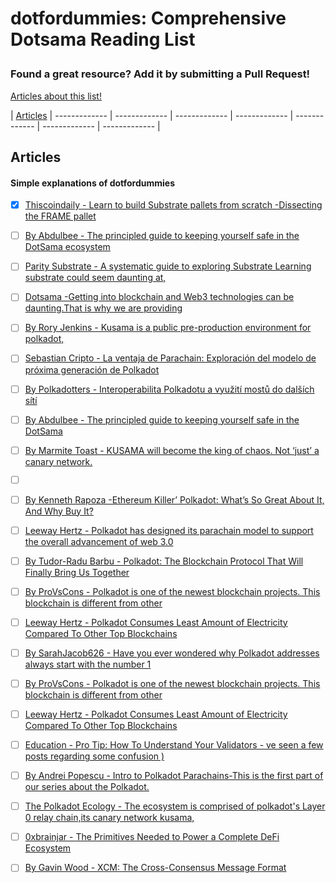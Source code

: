 # dotfordummies: Comprehensive Dotsama Reading List</p>
### Found a great resource? Add it by submitting a Pull Request!

<!-- Contributors: Phil Kurtland (Scanate), Robert Hackett (Fortune Magazine), Jorge Izquierdo and Luis Cuende (Aragon), Jake Brukhman (CoinFund), Maksim Balashevich (Santiment), Michal Brazewicz (Status), Nate Rush, Krishna Aradhi, Justin Poirier, Griff Green (Giveth.io), Eeks, Anonymous -->

<a href="/">Articles about this list!</a>

| [Articles](#Articles) 
| ------------- | ------------- | ------------- | ------------- | ------------- | ------------- | ------------- |


## Articles

#### Simple explanations of dotfordummies
- [x] [Thiscoindaily - Learn to build Substrate pallets from scratch -Dissecting the FRAME pallet](ttps://thiscoindaily.com/learn-to-build-substrate-pallets-from-scratch-dissecting-the-frame-pallet/)
- [ ] [By Abdulbee - The principled guide to keeping yourself safe in the DotSama ecosystem](https://thiscoindaily.com/the-principled-guide-to-keeping-yourself-safe-in-the-dotsama-ecosystem/)
- [ ] [Parity Substrate -  A systematic guide to exploring Substrate Learning substrate could seem daunting at,](https://thiscoindaily.com/a-systematic-guide-to-exploring-substrate/)
- [ ] [Dotsama -Getting into blockchain and Web3 technologies can be daunting.That is why we are providing ](https://app.subsocial.network/6110/best-practices-for-safety-in-web3-31617)
- [ ] [By Rory Jenkins - Kusama is a public pre-production environment for polkadot,](https://medium.com/@rory.jenkins42/introduction-to-kusama-4b390b74efd9) 




- [ ] [Sebastian Cripto - La ventaja de Parachain: Exploración del modelo de próxima generación de Polkadot   ](https://app.subsocial.network/@PolkadotEspanol/la-ventaja-de-parachain-exploracion-del-modelo-de-proxima-27890) 
- [ ] [By Polkadotters - Interoperabilita Polkadotu a využití mostů do dalších sítí ](https://polkadotters.medium.com/interoperabilita-polkadotu-a-vyu%C5%BEit%C3%AD-most%C5%AF-do-dal%C5%A1%C3%ADch-s%C3%ADt%C3%AD-c76d47d0661c) 
- [ ] [By Abdulbee - The principled guide to keeping yourself safe in the DotSama ](https://thiscoindaily.com/the-principled-guide-to-keeping-yourself-safe-in-the-dotsama-ecosystem/) 
- [ ] [By Marmite Toast - KUSAMA will become the king of chaos. Not ‘just’ a canary network. ](https://marmitetoast.medium.com/kusama-will-become-the-king-of-chaos-a-deep-dive-analysis-of-the-canary-network-2f96f92f6784) 
- [ ] [](https://blockgeeks.com/guides/what-is-ethereum/)
- [ ] [By Kenneth Rapoza -Ethereum Killer’ Polkadot: What’s So Great About It, And Why Buy It?](https://www.forbes.com/sites/kenrapoza/2021/02/21/ethereum-killer-polkadot-whats-so-great-about-it-and-why-buy-it/?sh=5bc82a1376fc)
- [ ] [Leeway Hertz - Polkadot has designed its parachain model to support the overall advancement of web 3.0  ](https://www.leewayhertz.com/build-parachain-on-polkadot/)
- [ ] [By Tudor-Radu Barbu - Polkadot: The Blockchain Protocol That Will Finally Bring Us Together ](https://app.subsocial.network/@PolkadotEspanol/la-ventaja-de-parachain-exploracion-del-modelo-de-proxima-27890)
- [ ] [By ProVsCons - Polkadot is one of the newest blockchain projects. This blockchain is different from other ](https://provscons.com/heres-why-polkadot-will-fail/)
- [ ] [Leeway Hertz - Polkadot Consumes Least Amount of Electricity Compared To Other Top Blockchains](https://timestabloid.com/research-report-polkadot-consumes-least-amount-of-electricity-compared-to-other-top-blockchains/)
- [ ] [By SarahJacob626 - Have you ever wondered why Polkadot addresses always start with the number 1](https://www.reddit.com/r/Polkadot/comments/sphk42/have_you_ever_wondered_why_polkadot_addresses/)
- [ ] [By ProVsCons - Polkadot is one of the newest blockchain projects. This blockchain is different from other ](https://www.leewayhertz.com/what-is-polkadot-network/)
- [ ] [Leeway Hertz - Polkadot Consumes Least Amount of Electricity Compared To Other Top Blockchains](https://timestabloid.com/research-report-polkadot-consumes-least-amount-of-electricity-compared-to-other-top-blockchains/)
- [ ] [Education - Pro Tip: How To Understand Your Validators - ve seen a few posts regarding some confusion )](https://www.reddit.com/r/dot/comments/rn2mel/pro_tip_how_to_understand_your_validators/)
- [ ] [By Andrei Popescu - Intro to Polkadot Parachains-This is the first part of our series about the Polkadot.](https://medium.com/loom-network/intro-to-polkadot-parachains-5cc5fdfbc4ae)
- [ ] [The Polkadot Ecology -  The ecosystem is comprised of polkadot's Layer 0 relay chain,its canary network kusama, ](https://www.reddit.com/r/dot/comments/t8svps/the_polkadot_ecology_infographic/)
- [ ] [0xbrainjar - The Primitives Needed to Power a Complete DeFi Ecosystem ](https://medium.com/composable-finance/the-primitives-needed-to-power-a-complete-defi-ecosystem-6e7d5cfdc525)
- [ ] [By Gavin Wood - XCM: The Cross-Consensus Message Format ](https://polkadot.network/blog/xcm-the-cross-consensus-message-format/?utm_source=twitter&utm_medium=social&utm_campaign=evergreen&utm_content=201261155&hss_channel=tw-1595615893)
